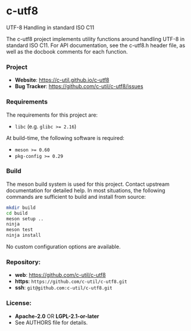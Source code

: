 c-utf8
======

UTF-8 Handling in standard ISO C11

The c-utf8 project implements utility functions around handling UTF-8 in
standard ISO C11. For API documentation, see the c-utf8.h header file, as well
as the docbook comments for each function.

### Project

 * **Website**: <https://c-util.github.io/c-utf8>
 * **Bug Tracker**: <https://github.com/c-util/c-utf8/issues>

### Requirements

The requirements for this project are:

 * `libc` (e.g. `glibc >= 2.16`)

At build-time, the following software is required:

 * `meson >= 0.60`
 * `pkg-config >= 0.29`

### Build

The meson build system is used for this project. Contact upstream
documentation for detailed help. In most situations, the following
commands are sufficient to build and install from source:

```sh
mkdir build
cd build
meson setup ..
ninja
meson test
ninja install
```

No custom configuration options are available.

### Repository:

 - **web**:   <https://github.com/c-util/c-utf8>
 - **https**: `https://github.com/c-util/c-utf8.git`
 - **ssh**:   `git@github.com:c-util/c-utf8.git`

### License:

 - **Apache-2.0** OR **LGPL-2.1-or-later**
 - See AUTHORS file for details.
